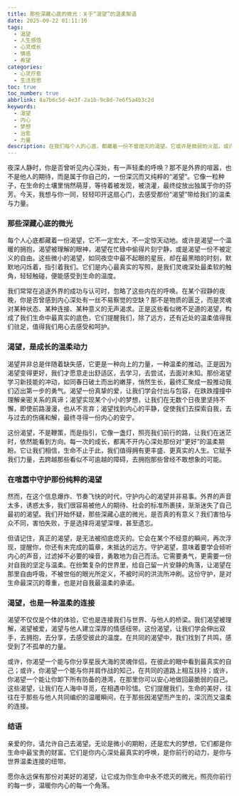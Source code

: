 ```yaml
---
title: 那些深藏心底的微光：关于“渴望”的温柔絮语
date: 2025-09-22 01:11:10
tags:
  - 渴望
  - 人生感悟
  - 心灵成长
  - 情感
  - 希望
categories:
  - 心灵疗愈
  - 生活哲思
toc: true
toc_number: true
abbrlink: 8a7b6c5d-4e3f-2a1b-9c8d-7e6f5a4b3c2d
keywords:
  - 渴望
  - 内心
  - 梦想
  - 治愈
  - 力量
description: 在我们每个人的心底，都藏着一份不曾熄灭的渴望。它或许是微弱的火苗，或许是汹涌的波涛，指引着我们前行，也温柔地提醒我们，生命值得被认真对待。这篇文字，想与你一同探寻那些深藏心底的微光，感受渴望带来的温暖与力量。
---
```


夜深人静时，你是否曾听见内心深处，有一声轻柔的呼唤？那不是外界的喧嚣，也不是他人的期待，而是属于你自己的，一份深沉而又纯粹的“渴望”。它像一粒种子，在生命的土壤里悄然萌芽，等待着被发现，被浇灌，最终绽放出独属于你的芬芳。今天，我想与你一同，轻轻叩开这扇心门，去感受那份“渴望”带给我们的温柔与力量。

### 那些深藏心底的微光

每个人心底都藏着一份渴望，它不一定宏大，不一定惊天动地。或许是渴望一个温暖的拥抱，渴望被理解的眼神，渴望在忙碌中偷得片刻宁静，或是渴望一份不被定义的自由。这些微小的渴望，如同夜空中最不起眼的星辰，却在最黑暗的时刻，默默地闪烁着，指引着我们。它们是内心最真实的写照，是我们灵魂深处最柔软的触角，轻轻触碰，便能感受到生命的温度。

我们常常在追逐外界的成功与认可时，忽略了这些内在的呼唤。在某个寂静的夜晚，你是否曾感到内心深处有一丝不易察觉的空缺？那不是物质的匮乏，而是灵魂对某种状态、某种连接、某种意义的无声渴求。正是这些看似微不足道的渴望，构成了我们生命中最真实的底色，它们提醒我们，除了远方，还有近处的温柔值得我们驻足，值得我们用心去感受和呵护。

### 渴望，是成长的温柔动力

渴望并非总是伴随着缺失感，它更是一种向上的力量，一种温柔的推动。正是因为渴望变得更好，我们才愿意走出舒适区，去学习，去尝试，去面对未知。那份渴望学习新技能的冲动，如同春日破土而出的嫩芽，悄然生长，最终汇聚成一股推动我们迈出第一步的勇气。渴望一份真挚的爱，让我们学会付出与包容，在跌跌撞撞中理解亲密关系的真谛；渴望实现某个小小的梦想，让我们在无数个日夜里坚持不懈，即使前路漫漫，也从不言弃；渴望找到内心的平静，促使我们去探索自我，去与过去的伤痛和解，最终寻得一份内心的安宁。

这份渴望，不是鞭策，而是指引，它像一盏灯，照亮我们前行的路，让我们在迷茫时，依然能看到方向。每一次的成长，都离不开内心深处那份对“更好”的温柔期盼。它让我们相信，生命不止于此，我们值得拥有更丰盛、更真实的人生。它赋予我们力量，去跨越那些看似不可逾越的障碍，去拥抱那些曾经不敢想象的可能。

### 在喧嚣中守护那份纯粹的渴望

然而，在这个信息爆炸、节奏飞快的时代，守护内心的渴望并非易事。外界的声音太多，诱惑太多，我们很容易被他人的期待、社会的标准所裹挟，渐渐迷失了自己最初的渴望。我们开始怀疑，那些深藏心底的微光，是否真的有意义？我们害怕与众不同，害怕失败，于是选择将渴望深埋，甚至遗忘。

但请记住，真正的渴望，是无法被彻底熄灭的。它会在某个不经意的瞬间，再次浮现，提醒你，你还有未完成的篇章，未抵达的远方。守护渴望，意味着要学会倾听内心的声音，过滤掉不必要的噪音，勇敢地为自己而活。它需要勇气，更需要一份对自我的坚定与温柔。在纷繁复杂的世界里，给自己留一片安静的角落，让渴望在那里自由呼吸，不被世俗的眼光所定义，不被时间的洪流所冲刷。这份守护，是对生命最深沉的尊重，也是对自我最温柔的承诺。

### 渴望，也是一种温柔的连接

渴望不仅仅是个体的体验，它也是连接我们与世界、与他人的桥梁。我们渴望被理解，渴望被爱，渴望与他人建立深厚的情感纽带。这份渴望，让我们学会伸出双手，去拥抱，去分享，去感受彼此的温度。在共同的渴望中，我们找到了共鸣，感受到了不孤单的力量。

或许，你渴望一个能与你分享星辰大海的灵魂伴侣，在彼此的眼中看到最真实的自己；或许，你渴望一个能与你并肩作战的知己，在共同的道路上相互扶持；或许，你渴望一个能让你卸下所有防备的港湾，在那里你可以安心地做回最脆弱的自己。这些渴望，让我们在人海中寻觅，在相遇中珍惜。它们提醒我们，生命的美好，往往在于那些与他人共同编织的温暖瞬间，在于那些因渴望而产生的，深沉而又温柔的连接。

### 结语

亲爱的你，请允许自己去渴望。无论是微小的期盼，还是宏大的梦想，它们都是你生命中最宝贵的财富。它们是你内心深处最真实的呼唤，是你前行的动力，是你与世界温柔连接的纽带。

愿你永远保有那份对美好的渴望，让它成为你生命中永不熄灭的微光，照亮你前行的每一步，温暖你内心的每一个角落。